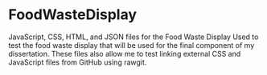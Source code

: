 # FoodWasteDisplay
JavaScript, CSS, HTML, and JSON files for the Food Waste Display
Used to test the food waste display that will be used for the final component of my dissertation. These files also allow me to test linking external CSS and JavaScript files from GitHub using rawgit.
